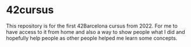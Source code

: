 # 42cursus
This repository is for the first 42Barcelona cursus from 2022. For me to have access to it from home and also a way to show people what I did and hopefully help people as other people helped me learn some concepts.
